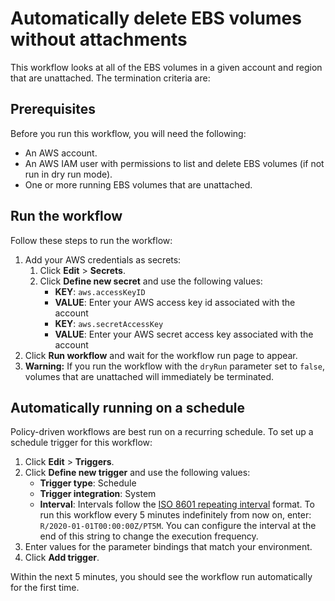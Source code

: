 # Automatically delete EBS volumes without attachments 

This workflow looks at all of the EBS volumes in a given account and region that are unattached. The termination criteria are:

## Prerequisites

Before you run this workflow, you will need the following:
- An AWS account.
- An AWS IAM user with permissions to list and delete EBS volumes (if not
  run in dry run mode).
- One or more running EBS volumes that are unattached. 

## Run the workflow

Follow these steps to run the workflow:
1. Add your AWS credentials as secrets:
   1. Click **Edit** > **Secrets**.
   2. Click **Define new secret** and use the following values:
      - **KEY**: `aws.accessKeyID`
      - **VALUE**: Enter your AWS access key id associated with the account
      - **KEY**: `aws.secretAccessKey`
      - **VALUE**: Enter your AWS secret access key associated with the account
2. Click **Run workflow** and wait for the workflow run page to appear.
3. **Warning:** If you run the workflow with the `dryRun` parameter set to
   `false`, volumes that are unattached will immediately be terminated.

## Automatically running on a schedule

Policy-driven workflows are best run on a recurring schedule. To set up a
schedule trigger for this workflow:

1. Click **Edit** > **Triggers**.
2. Click **Define new trigger** and use the following values:
   - **Trigger type**: Schedule
   - **Trigger integration**: System
   - **Interval**: Intervals follow the [ISO 8601 repeating
     interval](https://en.wikipedia.org/wiki/ISO_8601#Repeating_intervals)
     format. To run this workflow every 5 minutes indefinitely from now on,
     enter: `R/2020-01-01T00:00:00Z/PT5M`. You can configure the interval at the
     end of this string to change the execution frequency.
3. Enter values for the parameter bindings that match your environment.
4. Click **Add trigger**.

Within the next 5 minutes, you should see the workflow run automatically for the
first time.
